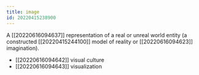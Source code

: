 ```yaml
---
title: image
id: 20220415238900
---
```


A [[20220616094637]] representation of a real or unreal world entity (a constructed [[20220415244100]] model of reality or [[20220616094623]] imagination).

- [[20220616094642]] visual culture
- [[20220616094643]] visualization
